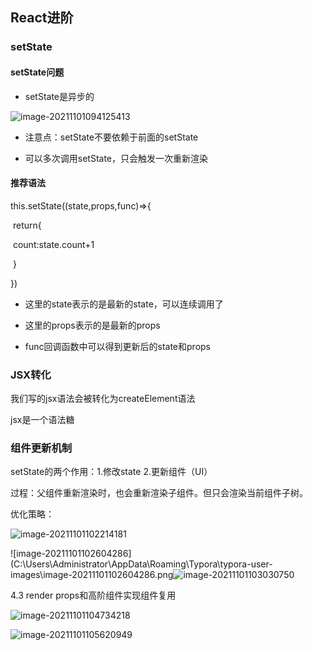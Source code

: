 ## React进阶

### setState

#### setState问题

- setState是异步的

![image-20211101094125413](C:\Users\Administrator\AppData\Roaming\Typora\typora-user-images\image-20211101094125413.png)

- 注意点：setState不要依赖于前面的setState

- 可以多次调用setState，只会触发一次重新渲染



#### 推荐语法

this.setState((state,props,func)=>{

​	return{

​		count:state.count+1

​	}

})

- 这里的state表示的是最新的state，可以连续调用了
- 这里的props表示的是最新的props

- func回调函数中可以得到更新后的state和props



### JSX转化

我们写的jsx语法会被转化为createElement语法

jsx是一个语法糖





### 组件更新机制

setState的两个作用：1.修改state 2.更新组件（UI）

过程：父组件重新渲染时，也会重新渲染子组件。但只会渲染当前组件子树。





优化策略：

![image-20211101102214181](C:\Users\Administrator\AppData\Roaming\Typora\typora-user-images\image-20211101102214181.png)

![image-20211101102604286](C:\Users\Administrator\AppData\Roaming\Typora\typora-user-images\image-20211101102604286.png![image-20211101103030750](C:\Users\Administrator\AppData\Roaming\Typora\typora-user-images\image-20211101103030750.png)

4.3 render props和高阶组件实现组件复用

![image-20211101104734218](C:\Users\Administrator\AppData\Roaming\Typora\typora-user-images\image-20211101104734218.png)





![image-20211101105620949](C:\Users\Administrator\AppData\Roaming\Typora\typora-user-images\image-20211101105620949.png)
